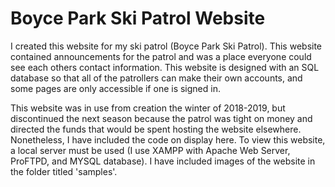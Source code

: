 # Boyce Park Ski Patrol Website
I created this website for my ski patrol (Boyce Park Ski Patrol). This website contained announcements for the patrol and was a place everyone could see each others contact information. This website is designed with an SQL database so that all of the patrollers can make their own accounts, and some pages are only accessible if one is signed in.

This website was in use from creation the winter of 2018-2019, but discontinued the next season because the patrol was tight on money and directed the funds that would be spent hosting the website elsewhere. Nonetheless, I have included the code on display here. To view this website, a local server must be used (I use XAMPP with Apache Web Server, ProFTPD, and MYSQL database). I have included images of the website in the folder titled 'samples'.
